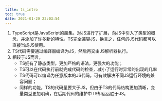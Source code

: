 ```yaml
---
title: ts_intro
toc: true
date: 2021-01-20 22:03:54
---
```

1. TypeScript是JavaScript的超集。对JS进行了扩展，向JS中引入了类型的概念，并添加了许多新的特性。TS完全兼容JS，换言之，任何的JS代码都可以直接当成JS使用。
2. TS代码需要通过编译器编译为JS，然后再交由JS解析器执行。
3. 相较于JS而言，
    - TS拥有了静态类型，更加严格的语法，更强大的功能；
    - TS可以在代码执行前就完成代码的检查，减小了运行时异常的出现的几率
    - TS代码可以编译为任意版本的JS代码，可有效解决不同JS运行环境的兼容问题；
    - 同样的功能，TS的代码量要大于JS，但由于TS的代码结构更加清晰，变量类型更加明确，在后期代码的维护中TS却远远胜于JS。